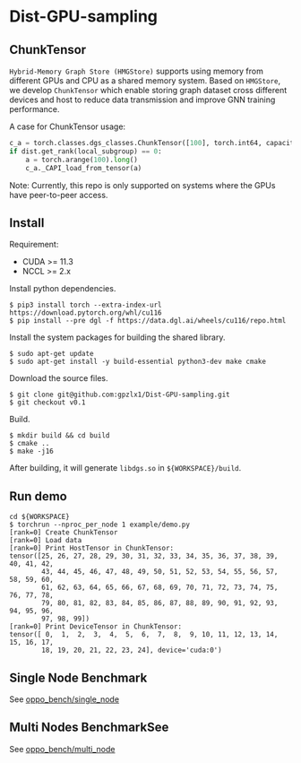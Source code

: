 # Dist-GPU-sampling

## ChunkTensor
```Hybrid-Memory Graph Store (HMGStore)``` supports using memory from different GPUs and CPU as a shared memory system. Based on `HMGStore`, we develop `ChunkTensor` which enable storing graph dataset cross different devices and host to reduce data transmission and improve GNN training performance.

A case for ChunkTensor usage:
```python
c_a = torch.classes.dgs_classes.ChunkTensor([100], torch.int64, capacity_per_gpu=200)
if dist.get_rank(local_subgroup) == 0:
    a = torch.arange(100).long()
    c_a._CAPI_load_from_tensor(a)
```

Note: Currently, this repo is only supported on systems where the GPUs have peer-to-peer access.

## Install 
Requirement:
* CUDA >= 11.3
* NCCL >= 2.x

Install python dependencies.
```shell
$ pip3 install torch --extra-index-url https://download.pytorch.org/whl/cu116
$ pip install --pre dgl -f https://data.dgl.ai/wheels/cu116/repo.html
```

Install the system packages for building the shared library.
```shell
$ sudo apt-get update
$ sudo apt-get install -y build-essential python3-dev make cmake
```

Download the source files.
```shell
$ git clone git@github.com:gpzlx1/Dist-GPU-sampling.git
$ git checkout v0.1
```

Build.
```shell
$ mkdir build && cd build
$ cmake ..
$ make -j16
```

After building, it will generate `libdgs.so` in `${WORKSPACE}/build`.

## Run demo
```shell
cd ${WORKSPACE}
$ torchrun --nproc_per_node 1 example/demo.py
[rank=0] Create ChunkTensor
[rank=0] Load data
[rank=0] Print HostTensor in ChunkTensor:
tensor([25, 26, 27, 28, 29, 30, 31, 32, 33, 34, 35, 36, 37, 38, 39, 40, 41, 42,
        43, 44, 45, 46, 47, 48, 49, 50, 51, 52, 53, 54, 55, 56, 57, 58, 59, 60,
        61, 62, 63, 64, 65, 66, 67, 68, 69, 70, 71, 72, 73, 74, 75, 76, 77, 78,
        79, 80, 81, 82, 83, 84, 85, 86, 87, 88, 89, 90, 91, 92, 93, 94, 95, 96,
        97, 98, 99])
[rank=0] Print DeviceTensor in ChunkTensor:
tensor([ 0,  1,  2,  3,  4,  5,  6,  7,  8,  9, 10, 11, 12, 13, 14, 15, 16, 17,
        18, 19, 20, 21, 22, 23, 24], device='cuda:0')
```

## Single Node Benchmark

See [oppo_bench/single_node](Dist-GPU-sampling/oppo_bench/single_node/README.md)

## Multi Nodes BenchmarkSee 
See [oppo_bench/multi_node](Dist-GPU-sampling/oppo_bench/multi_node/README.md)